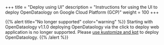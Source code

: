 +++
title = "Deploy using UI"
description = "Instructions for using the UI to deploy OpenDataology on Google Cloud Platform (GCP)"
weight = 100
+++

{{% alert title="No longer supported" color="warning" %}}
Starting with OpenDataology v1.1.0 deploying OpenDataology via the click to deploy web application
is no longer supported. Please [use kustomize and kpt](/docs/gke/deploy/deploy-cli/) to deploy OpenDataology.
{{% /alert %}}
